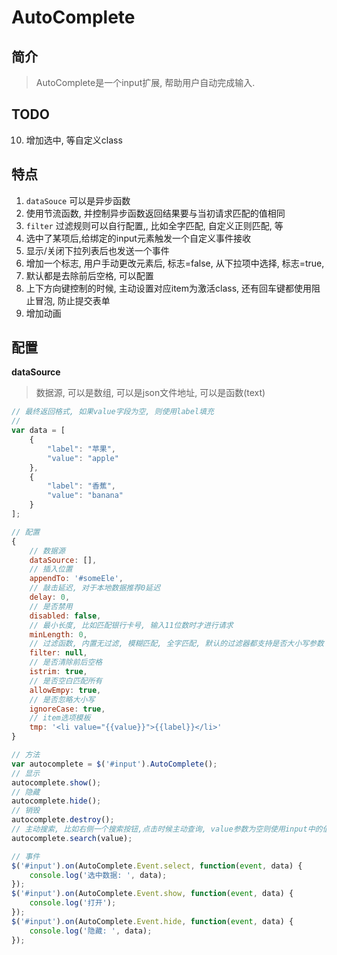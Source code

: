 # AutoComplete

## 简介
> AutoComplete是一个input扩展, 帮助用户自动完成输入.

## TODO
10. 增加选中, 等自定义class

## 特点
1. `dataSouce` 可以是异步函数
2. 使用节流函数, 并控制异步函数返回结果要与当初请求匹配的值相同
3. `filter` 过滤规则可以自行配置,, 比如全字匹配, 自定义正则匹配, 等 
4. 选中了某项后,给绑定的input元素触发一个自定义事件接收
5. 显示/关闭下拉列表后也发送一个事件
6. 增加一个标志, 用户手动更改元素后, 标志=false, 从下拉项中选择, 标志=true,
7. 默认都是去除前后空格, 可以配置
8. 上下方向键控制的时候, 主动设置对应item为激活class, 还有回车键都使用阻止冒泡, 防止提交表单
9. 增加动画


## 配置
**dataSource**
> 数据源, 可以是数组, 可以是json文件地址, 可以是函数(text)

```js
// 最终返回格式, 如果value字段为空, 则使用label填充
// 
var data = [
    {
        "label": "苹果",
        "value": "apple"
    },
    {
        "label": "香蕉",
        "value": "banana"
    }
];
```


```js
// 配置
{
    // 数据源
    dataSource: [],
    // 插入位置
    appendTo: '#someEle',
    // 敲击延迟, 对于本地数据推荐0延迟
    delay: 0,
    // 是否禁用
    disabled: false,
    // 最小长度, 比如匹配银行卡号, 输入11位数时才进行请求
    minLength: 0,
    // 过滤函数, 内置无过滤, 模糊匹配, 全字匹配, 默认的过滤器都支持是否大小写参数
    filter: null,
    // 是否清除前后空格
    istrim: true,
    // 是否空白匹配所有
    allowEmpy: true,
    // 是否忽略大小写
    ignoreCase: true,
    // item选项模板
    tmp: '<li value="{{value}}">{{label}}</li>' 
}
```

```js
// 方法
var autocomplete = $('#input').AutoComplete();
// 显示
autocomplete.show();
// 隐藏
autocomplete.hide();
// 销毁
autocomplete.destroy();
// 主动搜索, 比如右侧一个搜索按钮,点击时候主动查询, value参数为空则使用input中的值
autocomplete.search(value);

// 事件
$('#input').on(AutoComplete.Event.select, function(event, data) {
    console.log('选中数据: ', data);
});
$('#input').on(AutoComplete.Event.show, function(event, data) {
    console.log('打开');
});
$('#input').on(AutoComplete.Event.hide, function(event, data) {
    console.log('隐藏: ', data);
});
```
